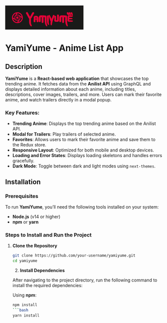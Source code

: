 ![alt text](image.png)

# YamiYume - Anime List App

## Description

**YamiYume** is a **React-based web application** that showcases the top trending anime. It fetches data from the **Anilist API** using GraphQL and displays detailed information about each anime, including titles, descriptions, cover images, trailers, and more. Users can mark their favorite anime, and watch trailers directly in a modal popup.

### Key Features:

- **Trending Anime**: Displays the top trending anime based on the Anilist API.
- **Modal for Trailers**: Play trailers of selected anime.
- **Favorites**: Allows users to mark their favorite anime and save them to the Redux store.
- **Responsive Layout**: Optimized for both mobile and desktop devices.
- **Loading and Error States**: Displays loading skeletons and handles errors gracefully.
- **Dark Mode**: Toggle between dark and light modes using `next-themes`.

## Installation

### Prerequisites

To run **YamiYume**, you’ll need the following tools installed on your system:

- **Node.js** (v14 or higher)
- **npm** or **yarn**

### Steps to Install and Run the Project

1. **Clone the Repository**

   ```bash
   git clone https://github.com/your-username/yamiyume.git
   cd yamiyume
   ```

   2. **Install Dependencies**

   After navigating to the project directory, run the following command to install the required dependencies:

   Using **npm**:
   ```bash
   npm install
   ```bash
   yarn install

